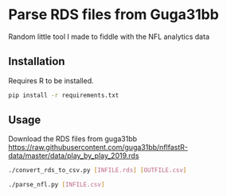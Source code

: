 # Parse RDS files from Guga31bb

Random little tool I made to fiddle with the NFL analytics data

## Installation

Requires R to be installed.

```bash
pip install -r requirements.txt
```
## Usage

Download the RDS files from guga31bb
https://raw.githubusercontent.com/guga31bb/nflfastR-data/master/data/play_by_play_2019.rds

```bash
./convert_rds_to_csv.py [INFILE.rds] [OUTFILE.csv]

./parse_nfl.py [INFILE.csv]
```
